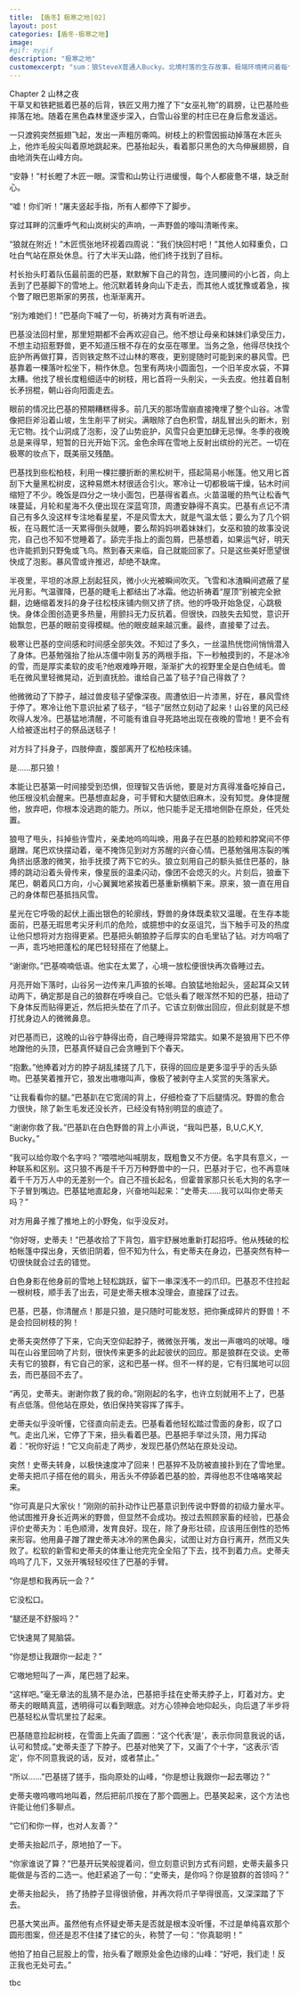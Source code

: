 ```yaml
---
title: 【盾冬】极寒之地[02]
layout: post
categories: [盾冬-极寒之地]
image:
#gif: mygif
description: "极寒之地"
customexcerpt: "sum：狼SteveX普通人Bucky。北境村落的生存故事。极端环境拷问着每个生灵的内心，全文完。请确定您已成年，能接受beastiality。个别章节含有限制级内容，请注意。"
---
```


Chapter 2 山林之夜  
干草叉和铁耙抵着巴基的后背，铁匠又用力推了下“女巫礼物”的肩膀，让巴基险些摔落在地。随着在黑色森林里逐步深入，白雪山谷里的村庄已在身后愈发遥远。

一只渡鸦突然振翅飞起，发出一声粗厉嘶鸣。树枝上的积雪因振动掉落在木匠头上，他炸毛般尖叫着原地跳起来。巴基抬起头，看着那只黑色的大鸟伸展翅膀，自由地消失在山峰方向。

“安静！”村长瞪了木匠一眼。深雪和山势让行进缓慢，每个人都疲惫不堪，缺乏耐心。

“嘘！你们听！”屠夫竖起手指，所有人都停下了脚步。

穿过耳畔的沉重呼气和山岚树尖的声响，一声野兽的嚎叫清晰传来。

“狼就在附近！”木匠慌张地环视着四周说：“我们快回村吧！”其他人如释重负，口吐白气站在原处休息。行了大半天山路，他们终于找到了目标。

村长抬头盯着队伍最前面的巴基，默默解下自己的背包，连同腰间的小匕首，向上丢到了巴基脚下的雪地上。他沉默着转身向山下走去，而其他人或犹豫或着急，挨个瞥了眼巴恩斯家的男孩，也渐渐离开。

“别为难她们！”巴基向下喊了一句，祈祷对方真有听进去。

巴基没法回村里，那里短期都不会再欢迎自己。他不想让母亲和妹妹们承受压力，不想主动招惹野兽，更不知道压根不存在的女巫在哪里。当务之急，他得尽快找个庇护所再做打算，否则铁定熬不过山林的寒夜，更别提随时可能到来的暴风雪。巴基靠着一棵落叶松坐下，稍作休息。包里有两块小圆面包，一个旧羊皮水袋，不算太糟。他找了根长度粗细适中的树枝，用匕首将一头削尖，一头去皮。他拄着自制长矛拐棍，朝山谷向阳面走去。

眼前的情况比巴基的预期糟糕得多。前几天的那场雪崩直接掩埋了整个山谷。冰雪像把巨斧沿着山坡，生生削平了树尖。满眼除了白色积雪，胡乱冒出头的断木，别无它物。找个山洞成了泡影，没了山势庇护，风雪只会更加肆无忌惮。冬季的夜晚总是来得早，短暂的日光开始下沉。金色余晖在雪地上反射出缤纷的光芒。一切在极寒的妆点下，既美丽又残酷。

巴基找到些松柏枝，利用一棵拦腰折断的黑松树干，搭起简易小帐篷。他又用匕首刮下大量黑松树皮，这种易燃木材很适合引火。寒冷让一切都极端干燥，钻木时间缩短了不少。晚饭是四分之一块小面包，巴基得省着点。火苗温暖的热气让松香气味蔓延，月轮和星海不久便出现在深蓝穹顶，周遭安静得不真实。巴基有点记不清自己有多久没这样专注地看星星，不是风雪太大，就是气温太低；要么为了几个铜板，在马厩忙活一天累得倒头就睡，要么帮妈妈哄着妹妹们，女巫和狼的故事没说完，自己也不知不觉睡着了。舔完手指上的面包屑，巴基想着，如果运气好，明天也许能抓到只野兔或飞鸟。熬到春天来临，自己就能回家了。只是这些美好愿望很快成了泡影。暴风雪或许推迟，却绝不缺席。

半夜里，平坦的冰原上刮起狂风，微小火光被瞬间吹灭。飞雪和冰渣瞬间遮蔽了星光月影。气温骤降，巴基的睫毛上都结出了冰霜。他边祈祷着“屋顶”别被完全掀翻，边蜷缩着发抖的身子往松枝床铺内侧又挤了挤。他的呼吸开始急促，心跳极快。身体企图创造更多热量，用颤抖无力反抗着。但很快，四肢失去知觉，意识开始飘忽，巴基的眼前变得模糊。他的眼皮越来越沉重。最终，直接晕了过去。

极寒让巴基的空间感和时间感全部失效。不知过了多久，一丝温热恍惚间悄悄潜入了身体。巴基勉强抬了抬从冻僵中刚复苏的两根手指，下一秒触摸到的，不是冰冷的雪，而是厚实柔软的皮毛?他艰难睁开眼，渐渐扩大的视野里全是白色绒毛。兽毛在微风里轻微晃动，近到直抚脸。谁给自己盖了毯子?自己得救了？

他微微动了下脖子，越过兽皮毯子望像深夜。周遭依旧一片漆黑，好在，暴风雪终于停了。寒冷让他下意识扯紧了毯子，“毯子”居然立刻动了起来！山谷里的风已经吹得人发冷。巴基猛地清醒，不可能有谁自寻死路地出现在夜晚的雪地！更不会有人给被逐出村子的祭品送毯子！

对方抖了抖身子，四肢伸直，腹部离开了松柏枝床铺。

是……那只狼！

本能让巴基第一时间接受到恐惧，但理智又告诉他，要是对方真得准备吃掉自己，他压根没机会醒来。巴基想直起身，可手臂和大腿依旧麻木，没有知觉。身体提醒他，放弃吧，你根本没逃跑的能力。所以，他只能手足无措地侧卧在原处，任凭处置。

狼甩了甩头，抖掉些许雪片，亲柔地呜呜叫唤，用鼻子在巴基的脸颊和脖窝间不停磨蹭。尾巴欢快摆动着，毫不掩饰见到对方苏醒的兴奋心情。巴基勉强用冻裂的嘴角挤出感激的微笑，抬手抚摸了两下它的头。狼立刻用自己的额头抵住巴基的，脉搏的跳动沿着头骨传来，像星辰的温柔闪动，像团不会熄灭的火。片刻后，狼垂下尾巴，朝着风口方向，小心翼翼地紧挨着巴基重新横躺下来。原来，狼一直在用自己的身体帮巴基抵挡风雪。

星光在它呼吸的起伏上画出银色的轮廓线，野兽的身体既柔软又温暖。在生存本能面前，巴基无瑕思考尖牙利爪的危险，或臆想中的女巫诅咒，当下触手可及的热度让他只想将对方抱得更紧。巴基把头朝狼脖子后厚实的白毛里钻了钻。对方呜咽了一声，乖巧地把蓬松的尾巴轻轻搭在了他腿上。

“谢谢你。”巴基喃喃低语。他实在太累了，心境一放松便很快再次昏睡过去。

月亮开始下落时，山谷另一边传来几声狼的长嗥。白狼猛地抬起头，竖起耳朵又转动两下，确定那是自己的狼群在呼唤自己。它低头看了眼浑然不知的巴基，扭动了下身体反而贴得更近，然后把头垫在了爪子。它该立刻做出回应，但此刻就是不想打扰身边人的微微鼻息。

对巴基而已，这晚的山谷宁静得出奇，自己睡得异常踏实。如果不是狼用下巴不停地蹭他的头顶，巴基真怀疑自己会贪睡到下个春天。

“抱歉。”他捧着对方的脖子胡乱揉搓了几下，获得的回应是更多湿乎乎的舌头舔吻。巴基笑着推开它，狼发出嗷嗷叫声，像极了被剥夺主人奖赏的失落家犬。

“让我看看你的腿。”巴基趴在它宽阔的背上，仔细检查了下后腿情况。野兽的愈合力很快，除了新生毛发还没长齐，已经没有特别明显的痕迹了。

“谢谢你救了我。”巴基趴在白色野兽的背上小声说，“我叫巴基，B,U,C,K,Y, Bucky。”

“我可以给你取个名字吗？”喂喂地叫喊朋友，既粗鲁又不方便。名字具有意义，一种联系和区别。这只狼不再是千千万万种野兽中的一只，巴基对于它，也不再意味着千千万万人中的无差别一个。自己不擅长起名，但霍普家那只长毛大狗的名字一下子冒到嘴边。巴基猛地直起身，兴奋地叫起来：“史蒂夫……我可以叫你史蒂夫吗？”

对方用鼻子推了推地上的小野兔，似乎没反对。

“你好呀，史蒂夫！”巴基收拾了下背包，眉宇舒展地重新打起招呼。他从残破的松柏帐篷中探出身，天依旧阴着，但不知为什么，有史蒂夫在身边，巴基突然有种一切很快就会过去的错觉。

白色身影在他身前的雪地上轻松跳跃，留下一串深浅不一的爪印。巴基忍不住捡起一根树枝，顺手丢了出去，可是史蒂夫根本没理会，直接踩了过去。

巴基，巴基，你清醒点！那是只狼，是只随时可能发怒，把你撕成碎片的野兽！不是会捡回树枝的狗！

史蒂夫突然停了下来，它向天空仰起脖子，微微张开嘴，发出一声嗷呜的吠嗥。嚎叫在山谷里回响了片刻，很快传来更多的此起彼伏的回应。那是狼群在交谈。史蒂夫有它的狼群，有它自己的家，这和巴基一样。但不一样的是，它有归属地可以回去，而巴基回不去了。

“再见，史蒂夫。谢谢你救了我的命。”刚刚起的名字，也许立刻就用不上了，巴基有点低落。但他站在原处，依旧保持笑容挥了挥手。

史蒂夫似乎没听懂，它径直向前走去。巴基看着他轻松踏过雪面的身影，叹了口气。走出几米，它停了下来，扭头看着巴基。巴基把手举过头顶，用力挥动着：“祝你好运！”它又向前走了两步，发现巴基仍然站在原处没动。

突然！史蒂夫转身，以极快速度冲了回来！巴基猝不及防被直接扑到在了雪地里。史蒂夫把爪子搭在他的肩头，用舌头不停舔着巴基的脸，弄得他忍不住咯咯笑起来。

“你可真是只大家伙！”刚刚的前扑动作让巴基意识到传说中野兽的初级力量水平。他试图推开身长近两米的野兽，但显然不会成功。按过去照顾家畜的经验，巴基会评价史蒂夫为：毛色顺滑，发育良好。现在，除了身形壮硕，应该用压倒性的恐怖来形容。他用鼻子蹭了蹭史蒂夫冰冷的黑色鼻尖，试图让对方自行离开，然而又失败了。松软的新雪和史蒂夫的体重让他完完全全陷了下去，找不到着力点。史蒂夫呜呜了几下，又张开嘴轻轻咬住了巴基的手臂。

“你是想和我再玩一会？”

它没松口。

“腿还是不舒服吗？”

它快速晃了晃脑袋。

“你是想让我跟你一起走？”

它嗷地短叫了一声，尾巴翘了起来。

“这样吧。”毫无章法的乱猜不是办法，巴基把手挂在史蒂夫脖子上，盯着对方。史蒂夫的眼睛真蓝，透明得可以看到眼底。对方心领神会地仰起头，向后退了半步将巴基轻松从雪坑里拉了起来。

巴基随意捡起树枝，在雪面上先画了圆圈：“这个代表‘是’，表示你同意我说的话，认可和赞成。”史蒂夫歪了下脖子。巴基对他笑了下，又画了个十字，“这表示‘否定’，你不同意我说的话，反对，或者禁止。”

“所以……”巴基搓了搓手，指向原处的山峰，“你是想让我跟你一起去哪边？”

史蒂夫嗷呜嗷呜地叫着，然后把前爪按在了那个圆圈上。巴基笑起来，这个方法也许能让他们多聊点。

“它们和你一样，也对人友善？”

史蒂夫抬起爪子，原地拍了一下。

“你家谁说了算？”巴基开玩笑般提着问，但立刻意识到方式有问题，史蒂夫最多只能做是与否的二选一。他赶紧追了一句：“史蒂夫，是你吗？你是狼群的首领吗？”

史蒂夫抬起头， 扬了扬脖子显得很骄傲，并再次将爪子举得很高，又深深踏了下去。

巴基大笑出声。虽然他有点怀疑史蒂夫是否就是根本没听懂，不过是单纯喜欢那个圆形图案，但还是忍不住揉了揉它的头，称赞了一句：“你真聪明！”

他拍了拍自己屁股上的雪，抬头看了眼原处金色边缘的山峰：“好吧，我们走！反正我也无处可去。”



tbc



